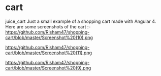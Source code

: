 # cart
juice_cart
Just a small example of a shopping cart made with Angular 4.
Here are some screenshots of the cart :-
https://github.com/Risham47/shopping-cart/blob/master/Screenshot%20(10).png

https://github.com/Risham47/shopping-cart/blob/master/Screenshot%20(11).png

https://github.com/Risham47/shopping-cart/blob/master/Screenshot%20(9).png
